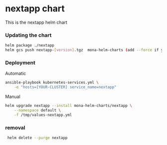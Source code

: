 # nextapp chart

This is the nextapp helm chart

### Updating the chart

```bash
helm package ./nextapp
helm gcs push nextapp-[version].tgz  mona-helm-charts (add --force if you don't want to change the chart's version)
```

### Deployment

Automatic

```bash
ansible-playbook kubernetes-services.yml \
    -e "hosts=[YOUR-CLUSTER] service_name=nextapp"
```

Manual

```bash
helm upgrade nextapp --install mona-helm-charts/nextapp \
    --namespace default \
    -f /tmp/values-nextapp.yml
```

### removal

```bash
 helm delete --purge nextapp
```
